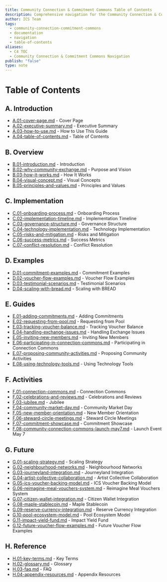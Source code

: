 ```yaml
---
title: Community Connection & Commitment Commons Table of Contents
description: Comprehensive navigation for the Community Connection & Commitment Commons documentation
author: ICS Team
tags:
  - community-connection-commitment-commons
  - documentation
  - navigation
  - table-of-contents
aliases:
  - C4 TOC
  - Community Connection & Commitment Commons Navigation
publish: "false"
type: note
---
```


# Table of Contents

## A. Introduction
- [A.01-cover-page.md](/notes/ics/ccc/v0.2/A-Introduction/A.01-cover-page.md) - Cover Page
- [A.02-executive-summary.md](/notes/ics/ccc/v0.2/A-Introduction/A.02-executive-summary.md) - Executive Summary
- [A.03-how-to-use.md](/notes/ics/ccc/v0.2/A-Introduction/A.03-how-to-use.md) - How to Use This Guide
- [A.04-table-of-contents.md](/notes/ics/ccc/v0.2/A-Introduction/A.04-table-of-contents.md) - Table of Contents

## B. Overview
- [B.01-introduction.md](/notes/ics/ccc/v0.2/B-Overview/B.01-introduction.md) - Introduction
- [B.02-why-community-exchange.md](/notes/ics/ccc/v0.2/B-Overview/B.02-why-community-exchange.md) - Purpose and Vision
- [B.03-how-it-works.md](/notes/ics/ccc/v0.2/B-Overview/B.03-how-it-works.md) - How It Works
- [B.04-visual-concept.md](/notes/ics/ccc/v0.2/B-Overview/B.04-visual-concept.md) - Visual Concepts
- [B.05-principles-and-values.md](/notes/ics/ccc/v0.2/B-Overview/B.05-principles-and-values.md) - Principles and Values

## C. Implementation
- [C.01-onboarding-process.md](/notes/ics/ccc/v0.2/C-Implementation/C.01-onboarding-process.md) - Onboarding Process
- [C.02-implementation-timeline.md](/notes/ics/ccc/v0.2/C-Implementation/C.02-implementation-timeline.md) - Implementation Timeline
- [C.03-governance-structure.md](/notes/ics/ccc/v0.2/C-Implementation/C.03-governance-structure.md) - Governance Structure
- [C.04-technology-implementation.md](/notes/ics/ccc/v0.2/C-Implementation/C.04-technology-implementation.md) - Technology Implementation
- [C.05-risks-and-mitigation.md](/notes/ics/ccc/v0.2/C-Implementation/C.05-risks-and-mitigation.md) - Risks and Mitigation
- [C.06-success-metrics.md](/notes/ics/ccc/v0.2/C-Implementation/C.06-success-metrics.md) - Success Metrics
- [C.07-conflict-resolution.md](/notes/ics/ccc/v0.2/C-Implementation/C.07-conflict-resolution.md) - Conflict Resolution

## D. Examples
- [D.01-commitment-examples.md](/notes/ics/ccc/v0.2/D-Examples/D.01-commitment-examples.md) - Commitment Examples
- [D.02-voucher-flow-examples.md](/notes/ics/ccc/v0.2/D-Examples/D.02-voucher-flow-examples.md) - Voucher Flow Examples
- [D.03-testimonial-scenarios.md](/notes/ics/ccc/v0.2/D-Examples/D.03-testimonial-scenarios.md) - Testimonial Scenarios
- [D.04-scaling-with-bread.md](/notes/ics/ccc/v0.2/D-Examples/D.04-scaling-with-bread.md) - Scaling with BREAD

## E. Guides
- [E.01-adding-commitments.md](/notes/ics/ccc/v0.2/E-Guides/E.01-adding-commitments.md) - Adding Commitments
- [E.02-requesting-from-pool.md](/notes/ics/ccc/v0.2/E-Guides/E.02-requesting-from-pool.md) - Requesting from Pool
- [E.03-tracking-voucher-balance.md](/notes/ics/ccc/v0.2/E-Guides/E.03-tracking-voucher-balance.md) - Tracking Voucher Balance
- [E.04-handling-exchange-issues.md](/notes/ics/ccc/v0.2/E-Guides/E.04-handling-exchange-issues.md) - Handling Exchange Issues
- [E.05-inviting-new-members.md](/notes/ics/ccc/v0.2/E-Guides/E.05-inviting-new-members.md) - Inviting New Members
- [E.06-participating-in-connection-commons.md](/notes/ics/ccc/v0.2/E-Guides/E.06-participating-in-connection-commons.md) - Participating in Connection Commons
- [E.07-proposing-community-activities.md](/notes/ics/ccc/v0.2/E-Guides/E.07-proposing-community-activities.md) - Proposing Community Activities
- [E.08-using-technology-tools.md](/notes/ics/ccc/v0.2/E-Guides/E.08-using-technology-tools.md) - Using Technology Tools

## F. Activities
- [F.01-connection-commons.md](/notes/ics/ccc/v0.2/F-Activities/F.01-connection-commons.md) - Connection Commons
- [F.02-celebrations-and-reviews.md](/notes/ics/ccc/v0.2/F-Activities/F.02-celebrations-and-reviews.md) - Celebrations and Reviews
- [F.03-jubilee.md](/notes/ics/ccc/v0.2/F-Activities/F.03-jubilee.md) - Jubilee
- [F.04-community-market-day.md](/notes/ics/ccc/v0.2/F-Activities/F.04-community-market-day.md) - Community Market Day
- [F.05-new-member-orientation.md](/notes/ics/ccc/v0.2/F-Activities/F.05-new-member-orientation.md) - New Member Orientation
- [F.06-steward-circle-meetings.md](/notes/ics/ccc/v0.2/F-Activities/F.06-steward-circle-meetings.md) - Steward Circle Meetings
- [F.07-commitment-showcase.md](/notes/ics/ccc/v0.2/F-Activities/F.07-commitment-showcase.md) - Commitment Showcase
- [F.08-community-connection-commons-launch-may7.md](/notes/ics/ccc/v0.2/F-Activities/F.08-community-connection-commons-launch-may7.md) - Launch Event May 7

## G. Future
- [G.01-scaling-strategy.md](/notes/ics/ccc/v0.2/G-Future/G.01-scaling-strategy.md) - Scaling Strategy
- [G.02-neighbourhood-networks.md](/notes/ics/ccc/v0.2/G-Future/G.02-neighbourhood-networks.md) - Neighbourhood Networks
- [G.03-journeyland-integration.md](/notes/ics/ccc/v0.2/G-Future/G.03-journeyland-integration.md) - Journeyland Integration
- [G.04-artist-collective-collaboration.md](/notes/ics/ccc/v0.2/G-Future/G.04-artist-collective-collaboration.md) - Artist Collective Collaboration
- [G.05-ics-voucher-backing-model.md](/notes/ics/ccc/v0.2/G-Future/G.05-ics-voucher-backing-model.md) - ICS Voucher Backing Model
- [G.06-reimagine-meal-vouchers-system.md](/notes/ics/ccc/v0.2/G-Future/G.06-reimagine-meal-vouchers-system.md) - Reimagine Meal Vouchers System
- [G.07-citizen-wallet-integration.md](/notes/ics/ccc/v0.2/G-Future/G.07-citizen-wallet-integration.md) - Citizen Wallet Integration
- [G.08-maple-stablecoin.md](/notes/ics/ccc/v0.2/G-Future/G.08-maple-stablecoin.md) - Maple Stablecoin
- [G.09-reserve-currency-integration.md](/notes/ics/ccc/v0.2/G-Future/G.09-reserve-currency-integration.md) - Reserve Currency Integration
- [G.10-pool-ecosystem-model.md](/notes/ics/ccc/v0.2/G-Future/G.10-pool-ecosystem-model.md) - Pool Ecosystem Model
- [G.11-impact-yield-fund.md](/notes/ics/ccc/v0.2/G-Future/G.11-impact-yield-fund.md) - Impact Yield Fund
- [G.12-future-voucher-flow-examples.md](/notes/ics/ccc/v0.2/G-Future/G.12-future-voucher-flow-examples.md) - Future Voucher Flow Examples

## H. Reference
- [H.01-key-terms.md](/notes/ics/ccc/v0.2/H-Reference/H.01-key-terms.md) - Key Terms
- [H.02-glossary.md](/notes/ics/ccc/v0.2/H-Reference/H.02-glossary.md) - Glossary
- [H.03-faq.md](/notes/ics/ccc/v0.2/H-Reference/H.03-faq.md) - FAQ
- [H.04-appendix-resources.md](/notes/ics/ccc/v0.2/H-Reference/H.04-appendix-resources.md) - Appendix Resources